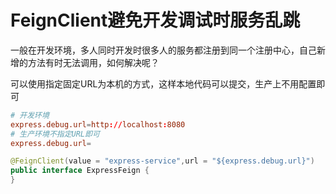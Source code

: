 # FeignClient避免开发调试时服务乱跳

一般在开发环境，多人同时开发时很多人的服务都注册到同一个注册中心，自己新增的方法有时无法调用，如何解决呢？

可以使用指定固定URL为本机的方式，这样本地代码可以提交，生产上不用配置即可

```conf
# 开发环境
express.debug.url=http://localhost:8080
# 生产环境不指定URL即可
express.debug.url=
```

```java
@FeignClient(value = "express-service",url = "${express.debug.url}")
public interface ExpressFeign {
}
```
